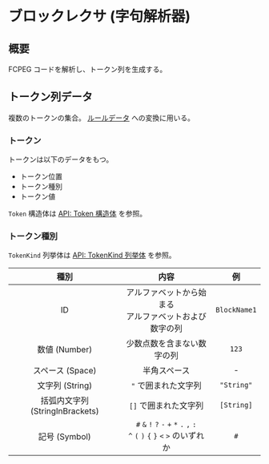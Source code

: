 # ブロックレクサ (字句解析器)

## 概要

FCPEG コードを解析し、トークン列を生成する。

## トークン列データ

複数のトークンの集合。
[ルールデータ](../parser/index.md#ルールデータ) への変換に用いる。

### トークン

トークンは以下のデータをもつ。

- トークン位置
- トークン種別
- トークン値

`Token` 構造体は [API: Token 構造体](../../../api/BlockLexer/Token/index.md) を参照。

### トークン種別

`TokenKind` 列挙体は [API: TokenKind 列挙体](../../../api/BlockLexer/TokenKind/index.md) を参照。

| 種別                        | 内容                                                                     | 例            |
| :-----------------------: | :--------------------------------------------------------------------: | :----------: |
| ID                        | アルファベットから始まる<br>アルファベットおよび数字の列                                         | `BlockName1` |
| 数値 (Number)               | 少数点数を含まない数字の列                                                          | `123`        |
| スペース (Space)              | 半角スペース                                                                 | -            |
| 文字列 (String)              | `"` で囲まれた文字列                                                           | `"String"`   |
| 括弧内文字列 (StringInBrackets) | `[]` で囲まれた文字列                                                          | `[String]`   |
| 記号 (Symbol)               | `#` `&` `!` `?` `-` `+` `*` `.` `,` `:`<br>`^` `(` `)` `{` `}` `<` `>` のいずれか | `#`          |

